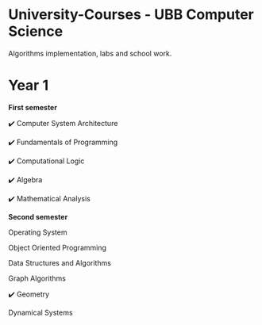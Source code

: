 # University-Courses - UBB Computer Science
Algorithms implementation, labs and school work.

# **Year 1**
**First semester** 


✔️ Computer System Architecture

✔️ Fundamentals of Programming

✔️ Computational Logic

✔️ Algebra

✔️ Mathematical Analysis


**Second semester**

Operating System

Object Oriented Programming

Data Structures and Algorithms

Graph Algorithms

✔️ Geometry

Dynamical Systems
